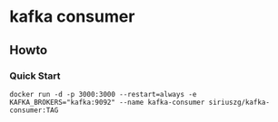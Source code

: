 # kafka consumer

## Howto
### Quick Start
```
docker run -d -p 3000:3000 --restart=always -e KAFKA_BROKERS="kafka:9092" --name kafka-consumer siriuszg/kafka-consumer:TAG
```
